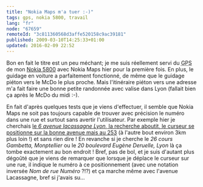 ```yaml
---
title: "Nokia Maps m'a tuer :-)"
tags: gps, nokia 5800, travail
lang: "fr"
node: "67659"
remoteId: "3c811360568d3affe520158c9ac39181"
published: 2009-03-10T14:25:33+01:00
updated: 2016-02-09 22:52
---
```


Bon en fait le titre est un peu méchant; je me suis réellement servi du <abbr
title="Global Positioning System">GPS</abbr>  de mon [Nokia
5800](/post/nokia-5800-mon-nouveau-jouet) avec Nokia
Maps hier pour la première fois. En plus, le guidage
en voiture a parfaitement fonctionné, de même que le guidage piéton vers le McDo
le plus proche. Mais l'itinéraire piéton vers une adresse m'a fait faire une
bonne petite randonnée avec valise dans Lyon (fallait bien ça après le McDo du
midi :-).


En fait d'après quelques tests que je viens d'effectuer, il semble que Nokia
Maps ne soit pas toujours capable de trouver avec précision le numéro dans une
rue et surtout sans avertir l'utilisateur. Par exemple hier je cherchais [le *6
avenue lacassagne Lyon*, la recherche aboutit, le curseur se positionne sur la
bonne avenue mais au
253](http://maps.google.fr/maps/ms?hl=fr&amp;ie=UTF8&amp;msa=0&amp;msid=117706685319652555975.000464c37ffdf4d633f77&amp;ll=45.753152,4.878531&amp;spn=0.043958,0.077248&amp;t=h&amp;z=14)
(à l'autre bout environ 3km plus loin !) et sans rien dire ! En revanche si je
cherche le *26 cours Gambetta, Monptellier* ou le *20 boulevard Eugène Deruelle,
Lyon* là ça tombe exactement au bon endroit&nbsp;! Bref, pas de bol, et je suis
d'autant plus dégoûté que je viens de remarquer que lorsque je déplace le
curseur sur une rue, il indique le numéro à ce positionnement (avec une notation
inversée *Nom de rue Numéro* ?!?) et ça marche même avec l'avenue Lacassagne,
bref si j'avais su…
